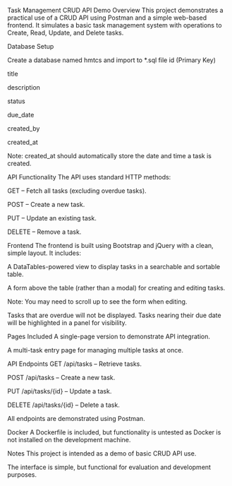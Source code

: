 Task Management CRUD API Demo
Overview
This project demonstrates a practical use of a CRUD API using Postman and a simple web-based frontend. It simulates a basic task management system with operations to Create, Read, Update, and Delete tasks.

Database Setup   


Create a database named hmtcs  and import to *.sql file
id (Primary Key)

title

description

status

due_date

created_by

created_at

Note: created_at should automatically store the date and time a task is created.

API Functionality
The API uses standard HTTP methods:

GET – Fetch all tasks (excluding overdue tasks).

POST – Create a new task.

PUT – Update an existing task.

DELETE – Remove a task.

Frontend
The frontend is built using Bootstrap and jQuery with a clean, simple layout. It includes:

A DataTables-powered view to display tasks in a searchable and sortable table.

A form above the table (rather than a modal) for creating and editing tasks.

Note: You may need to scroll up to see the form when editing.

Tasks that are overdue will not be displayed. Tasks nearing their due date will be highlighted in a panel for visibility.

Pages Included
A single-page version to demonstrate API integration.

A multi-task entry page for managing multiple tasks at once.

API Endpoints
GET /api/tasks – Retrieve tasks.

POST /api/tasks – Create a new task.

PUT /api/tasks/{id} – Update a task.

DELETE /api/tasks/{id} – Delete a task.

All endpoints are demonstrated using Postman.

Docker
A Dockerfile is included, but functionality is untested as Docker is not installed on the development machine.

Notes
This project is intended as a demo of basic CRUD API use.

The interface is simple, but functional for evaluation and development purposes.